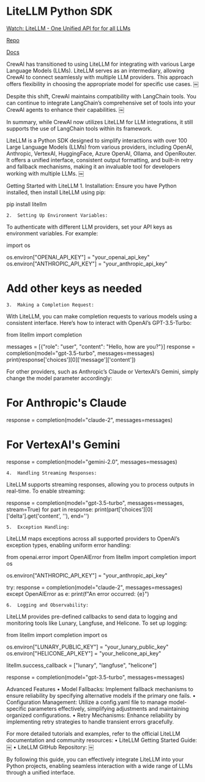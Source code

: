 # LiteLLM Python SDK

[Watch: LiteLLM - One Unified API for for all LLMs](https://www.youtube.com/watch?v=29_ipKNI8I0)

[Repo](https://github.com/BerriAI/litellm)

[Docs](https://docs.litellm.ai/docs/#litellm-python-sdk)

CrewAI has transitioned to using LiteLLM for integrating with various Large Language Models (LLMs). LiteLLM serves as an intermediary, allowing CrewAI to connect seamlessly with multiple LLM providers. This approach offers flexibility in choosing the appropriate model for specific use cases.  ￼

Despite this shift, CrewAI maintains compatibility with LangChain tools. You can continue to integrate LangChain’s comprehensive set of tools into your CrewAI agents to enhance their capabilities.  ￼

In summary, while CrewAI now utilizes LiteLLM for LLM integrations, it still supports the use of LangChain tools within its framework.

LiteLLM is a Python SDK designed to simplify interactions with over 100 Large Language Models (LLMs) from various providers, including OpenAI, Anthropic, VertexAI, HuggingFace, Azure OpenAI, Ollama, and OpenRouter. It offers a unified interface, consistent output formatting, and built-in retry and fallback mechanisms, making it an invaluable tool for developers working with multiple LLMs.  ￼

Getting Started with LiteLLM
	1.	Installation:
Ensure you have Python installed, then install LiteLLM using pip:

pip install litellm


	2.	Setting Up Environment Variables:
To authenticate with different LLM providers, set your API keys as environment variables. For example:

import os

os.environ["OPENAI_API_KEY"] = "your_openai_api_key"
os.environ["ANTHROPIC_API_KEY"] = "your_anthropic_api_key"
# Add other keys as needed


	3.	Making a Completion Request:
With LiteLLM, you can make completion requests to various models using a consistent interface. Here’s how to interact with OpenAI’s GPT-3.5-Turbo:

from litellm import completion

messages = [{"role": "user", "content": "Hello, how are you?"}]
response = completion(model="gpt-3.5-turbo", messages=messages)
print(response['choices'][0]['message']['content'])

For other providers, such as Anthropic’s Claude or VertexAI’s Gemini, simply change the model parameter accordingly:

# For Anthropic's Claude
response = completion(model="claude-2", messages=messages)

# For VertexAI's Gemini
response = completion(model="gemini-2.0", messages=messages)


	4.	Handling Streaming Responses:
LiteLLM supports streaming responses, allowing you to process outputs in real-time. To enable streaming:

response = completion(model="gpt-3.5-turbo", messages=messages, stream=True)
for part in response:
    print(part['choices'][0]['delta'].get('content', ''), end='')


	5.	Exception Handling:
LiteLLM maps exceptions across all supported providers to OpenAI’s exception types, enabling uniform error handling:

from openai.error import OpenAIError
from litellm import completion
import os

os.environ["ANTHROPIC_API_KEY"] = "your_anthropic_api_key"

try:
    response = completion(model="claude-2", messages=messages)
except OpenAIError as e:
    print(f"An error occurred: {e}")


	6.	Logging and Observability:
LiteLLM provides pre-defined callbacks to send data to logging and monitoring tools like Lunary, Langfuse, and Helicone. To set up logging:

from litellm import completion
import os

os.environ["LUNARY_PUBLIC_KEY"] = "your_lunary_public_key"
os.environ["HELICONE_API_KEY"] = "your_helicone_api_key"

litellm.success_callback = ["lunary", "langfuse", "helicone"]

response = completion(model="gpt-3.5-turbo", messages=messages)



Advanced Features
	•	Model Fallbacks: Implement fallback mechanisms to ensure reliability by specifying alternative models if the primary one fails.
	•	Configuration Management: Utilize a config.yaml file to manage model-specific parameters effectively, simplifying adjustments and maintaining organized configurations.
	•	Retry Mechanisms: Enhance reliability by implementing retry strategies to handle transient errors gracefully.

For more detailed tutorials and examples, refer to the official LiteLLM documentation and community resources:
	•	LiteLLM Getting Started Guide:  ￼
	•	LiteLLM GitHub Repository:  ￼

By following this guide, you can effectively integrate LiteLLM into your Python projects, enabling seamless interaction with a wide range of LLMs through a unified interface.